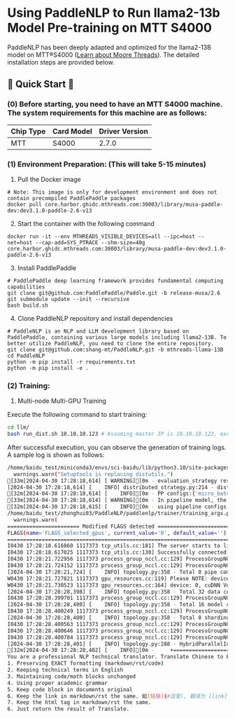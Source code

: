 # Using PaddleNLP to Run llama2-13b Model Pre-training on MTT S4000
PaddleNLP has been deeply adapted and optimized for the llama2-13B model on MTT®S4000 ([Learn about Moore Threads](https://www.mthreads.com/)). The detailed installation steps are provided below.

## 🚀 Quick Start 🚀

### (0) Before starting, you need to have an MTT S4000 machine. The system requirements for this machine are as follows:

| Chip Type | Card Model | Driver Version |
| --- | --- | --- |
| MTT | S4000 | 2.7.0 |

### (1) Environment Preparation: (This will take 5-15 minutes)
1. Pull the Docker image
```
# Note: This image is only for development environment and does not contain precompiled PaddlePaddle packages
docker pull core.harbor.ghidc.mthreads.com:30003/library/musa-paddle-dev:dev3.1.0-paddle-2.6-v13
```

2. Start the container with the following command
```
docker run -it --env MTHREADS_VISIBLE_DEVICES=all --ipc=host --net=host --cap-add=SYS_PTRACE --shm-size=40g core.harbor.ghidc.mthreads.com:30003/library/musa-paddle-dev:dev3.1.0-paddle-2.6-v13
```

3. Install PaddlePaddle
```
# PaddlePaddle deep learning framework provides fundamental computing capabilities
git clone git@github.com:PaddlePaddle/Paddle.git -b release-musa/2.6
git submodule update --init --recursive
bash build.sh
```

4. Clone PaddleNLP repository and install dependencies
```
# PaddleNLP is an NLP and LLM development library based on PaddlePaddle, containing various large models including llama2-13B. To better utilize PaddleNLP, you need to clone the entire repository.
git clone git@github.com:shang-mt/PaddleNLP.git -b mthreads-llama-13B
cd PaddleNLP
python -m pip install -r requirements.txt
python -m pip install -e .
```

### (2) Training:
1. Multi-node Multi-GPU Training

Execute the following command to start training:
```bash
cd llm/
bash run_dist.sh 10.10.10.123 # Assuming master IP is 10.10.10.123, execute this command on different nodes
```

After successful execution, you can observe the generation of training logs. A sample log is shown as follows:
```bash
/home/baidu_test/miniconda3/envs/sci-baidu/lib/python3.10/site-packages/_distutils_hack/__init__.py:33: UserWarning: Setuptools is replacing distutils.
  warnings.warn("Setuptools is replacing distutils.")
[33m[2024-04-30 17:28:18,614] [ WARNING][0m - evaluation_strategy reset to IntervalStrategy.STEPS for do_eval is True. you can also set evaluation_strategy='epoch'.[0m
[2024-04-30 17:28:18,614] [    INFO] distributed_strategy.py:214 - distributed strategy initialized
[32m[2024-04-30 17:28:18,614] [    INFO][0m - PP configs:{'micro_batch_size': 2, 'accumulate_steps': 256, 'schedule_mode': '1F1B', 'p2p_cache_shape': True, 'enable_partial_send_recv': False}, use master_grad: 1[0m
[33m[2024-04-30 17:28:18,614] [ WARNING][0m - In pipeline model, the evaluation also shares same setting with training. We will enforce that per_device_eval_batch_size=per_device_train_batch_size * gradient_accumulation_steps.[0m
[32m[2024-04-30 17:28:18,615] [    INFO][0m - using pipeline configs:{'delay_scale_loss': False, 'dp_comm_overlap': False, 'sharding_comm_overlap': False, 'enable_timer': False, 'release_gradients': False}[0m
/home/baidu_test/zhonghui03/PaddleNLP/paddlenlp/trainer/training_args.py:1107: UserWarning: For pipeline parallel with sharding, the sharding overlap and tensor fusion should be configured in pipeline_parallel_config."enable_stage1_tensor_fusion" and "enable_stage1_overlap" in sharding_parallel_config will be ignored.
  warnings.warn(
======================= Modified FLAGS detected =======================
FLAGS(name='FLAGS_selected_gpus', current_value='0', default_value='')
=======================================================================
I0430 17:28:18.616860 1117373 tcp_utils.cc:181] The server starts to listen on IP_ANY:44264
I0430 17:28:18.617025 1117373 tcp_utils.cc:130] Successfully connected to 10.3.5.1:44264
I0430 17:28:21.722956 1117373 process_group_nccl.cc:129] ProcessGroupNCCL pg_timeout_ 1800000
I0430 17:28:21.724152 1117373 process_group_nccl.cc:129] ProcessGroupNCCL pg_timeout_ 1800000
[2024-04-30 17:28:21,724] [    INFO] topology.py:358 - Total 8 pipe comm group(s) created successfully!
W0430 17:28:21.727821 1117373 gpu_resources.cc:119] Please NOTE: device: 0, GPU Compute Capability: 8.0, Driver API Version: 12.0, Runtime API Version: 11.7
W0430 17:28:21.730523 1117373 gpu_resources.cc:164] device: 0, cuDNN Version: 8.9.
[2024-04-30 17:28:28,398] [    INFO] topology.py:358 - Total 32 data comm group(s) created successfully!
I0430 17:28:28.399701 1117373 process_group_nccl.cc:129] ProcessGroupNCCL pg_timeout_ 1800000
[2024-04-30 17:28:28,400] [    INFO] topology.py:358 - Total 16 model comm group(s) created successfully!
I0430 17:28:28.400249 1117373 process_group_nccl.cc:129] ProcessGroupNCCL pg_timeout_ 1800000
[2024-04-30 17:28:28,400] [    INFO] topology.py:358 - Total 8 sharding comm group(s) created successfully!
I0430 17:28:28.400563 1117373 process_group_nccl.cc:129] ProcessGroupNCCL pg_timeout_ 1800000
I0430 17:28:28.400646 1117373 process_group_nccl.cc:129] ProcessGroupNCCL pg_timeout_ 1800000
I0430 17:28:28.400784 1117373 process_group_nccl.cc:129] ProcessGroupNCCL pg_timeout_ 1800000
[2024-04-30 17:28:28,401] [    INFO] topology.py:288 - HybridParallelInfo: rank_id: 0, mp_degree: 2, sharding_degree: 4, pp_degree: 4, dp_degree: 1, sep_degree: 1, mp_group: [0, 1],  sharding_group: [0, 2, 4, 6], pp_group: [0, 8, 16, 24], dp_group: [0], sep:group: None, check/clip group: [0, 1, 2, 3, 4, 5, 6, 7, 8, 9, 10, 11, 12, 13, 14, 15, 16, 17, 18, 19, 20, 21, 22, 23, 24, 25, 26, 27, 28, 29, 30, 31]
[32m[2024-04-30 17:28:28,402] [    INFO][0m -     +==============================================================================+
You are a professional NLP technical translator. Translate Chinese to English while:
1. Preserving EXACT formatting (markdown/rst/code)
2. Keeping technical terms in English
3. Maintaining code/math blocks unchanged
4. Using proper academic grammar
5. Keep code block in documents original
6. Keep the link in markdown/rst the same. 如[链接](#这里), 翻译为 [link](#这里) 而不是 [link](#here)
7. Keep the html tag in markdown/rst the same.
6. Just return the result of Translate.
